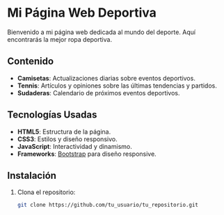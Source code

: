 # Mi Página Web Deportiva

Bienvenido a mi página web dedicada al mundo del deporte. Aquí encontrarás la mejor ropa deportiva.

## Contenido

- **Camisetas**: Actualizaciones diarias sobre eventos deportivos.
- **Tennis**: Artículos y opiniones sobre las últimas tendencias y partidos.
- **Sudaderas**: Calendario de próximos eventos deportivos.


## Tecnologías Usadas

- **HTML5**: Estructura de la página.
- **CSS3**: Estilos y diseño responsivo.
- **JavaScript**: Interactividad y dinamismo.
- **Frameworks**: [Bootstrap](https://getbootstrap.com/) para diseño responsive.

## Instalación

1. Clona el repositorio:
   ```bash
   git clone https://github.com/tu_usuario/tu_repositorio.git
